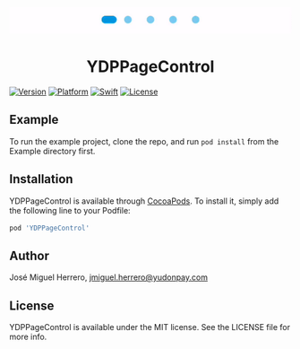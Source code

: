 <p align="center">
<img src="https://github.com/Yudonpay/YDPPageControl/blob/master/Resources/pageControl.gif">
</p>
<div align="center">
<h1> YDPPageControl</h1>
</div>

[![Version](https://img.shields.io/cocoapods/v/YDPPageControl.svg?style=flat)](https://cocoapods.org/pods/YDPPageControl)
[![Platform](https://img.shields.io/badge/Platform-iOS-blue.svg?style=fla)](https://cocoapods.org/pods/YDPPageControl)
[![Swift](https://img.shields.io/badge/Swift-4.2-orange.svg)](https://swift.org/)
[![License](https://camo.githubusercontent.com/eb5485388cd282c0139df4ed308b825420589a7c/68747470733a2f2f696d672e736869656c64732e696f2f6769746875622f6c6963656e73652f6861636b696674656b6861722f49514b6579626f6172644d616e616765722e737667)](https://github.com/Yudonpay/YDPPageControl/blob/master/LICENSE)

## Example

To run the example project, clone the repo, and run `pod install` from the Example directory first.

## Installation

YDPPageControl is available through [CocoaPods](https://cocoapods.org). To install
it, simply add the following line to your Podfile:

```ruby
pod 'YDPPageControl'
```

## Author

José Miguel Herrero, jmiguel.herrero@yudonpay.com

## License

YDPPageControl is available under the MIT license. See the LICENSE file for more info.
